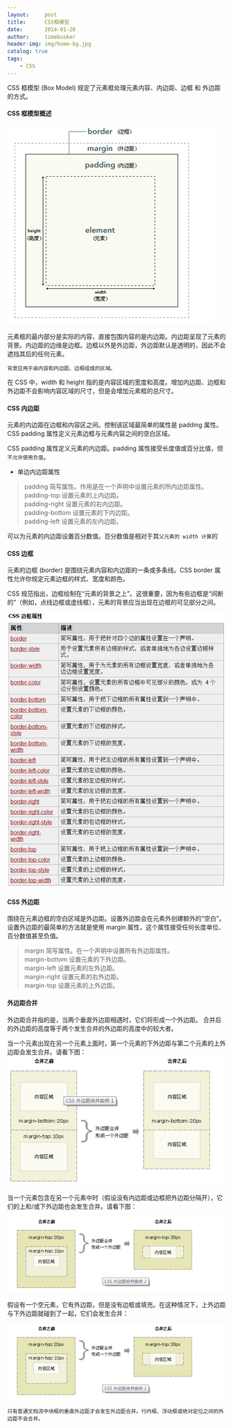 ```yaml
---
layout:     post
title:      CSS框模型
date:       2014-01-20
author:     timebusker
header-img: img/home-bg.jpg
catalog: true
tags:
    - CSS
---
```


CSS 框模型 (Box Model) 规定了元素框处理元素内容、内边距、边框 和 外边距 的方式。

#### CSS 框模型概述

![image](img/older/css/1.png)  

元素框的最内部分是实际的内容，直接包围内容的是内边距。内边距呈现了元素的背景。内边距的边缘是边框。边框以外是外边距，外边距默认是透明的，因此不会遮挡其后的任何元素。

`背景应用于由内容和内边距、边框组成的区域。`

在 CSS 中，width 和 height 指的是内容区域的宽度和高度。增加内边距、边框和外边距不会影响内容区域的尺寸，但是会增加元素框的总尺寸。

#### CSS 内边距 
元素的内边距在边框和内容区之间。控制该区域最简单的属性是 padding 属性。CSS padding 属性定义元素边框与元素内容之间的空白区域。

CSS padding 属性定义元素的内边距。padding 属性接受长度值或百分比值，但`不允许使用负值`。

- 单边内边距属性
> padding 简写属性。作用是在一个声明中设置元素的所内边距属性。     
> padding-top 设置元素的上内边距。     
> padding-right 设置元素的右内边距。   
> padding-bottom 设置元素的下内边距。     
> padding-left 设置元素的左内边距。      

可以为元素的内边距设置百分数值。百分数值是相对于其`父元素的 width 计算`的

#### CSS 边框
元素的边框 (border) 是围绕元素内容和内边距的一条或多条线。CSS border 属性允许你规定元素边框的样式、宽度和颜色。

CSS 规范指出，边框绘制在“元素的背景之上”。这很重要，因为有些边框是“间断的”（例如，点线边框或虚线框），元素的背景应当出现在边框的可见部分之间。

![image](img/older/css/2.png) 

#### CSS 外边距 
围绕在元素边框的空白区域是外边距。设置外边距会在元素外创建额外的“空白”。
设置外边距的最简单的方法就是使用 margin 属性，这个属性接受任何长度单位、百分数值甚至负值。   

> margin 简写属性。在一个声明中设置所有外边距属性。       
> margin-bottom 设置元素的下外边距。      
> margin-left 设置元素的左外边距。     
> margin-right 设置元素的右外边距。      
> margin-top 设置元素的上外边距。       

#### 外边距合并
外边距合并指的是，当两个垂直外边距相遇时，它们将形成一个外边距。
合并后的外边距的高度等于两个发生合并的外边距的高度中的较大者。

当一个元素出现在另一个元素上面时，第一个元素的下外边距与第二个元素的上外边距会发生合并。请看下图：      
![image](img/older/css/3.png) 

当一个元素包含在另一个元素中时（假设没有内边距或边框把外边距分隔开），它们的上和/或下外边距也会发生合并。请看下图：

![image](img/older/css/4.png) 

假设有一个空元素，它有外边距，但是没有边框或填充。在这种情况下，上外边距与下外边距就碰到了一起，它们会发生合并：

![image](img/older/css/4.png) 


`只有普通文档流中块框的垂直外边距才会发生外边距合并。行内框、浮动框或绝对定位之间的外边距不会合并。`
